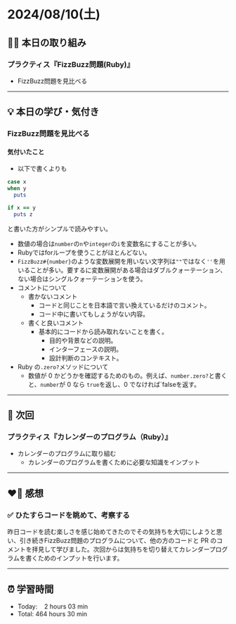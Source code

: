 # 2024/08/10(土)
## ✍🏻 本日の取り組み
### プラクティス『FizzBuzz問題(Ruby)』
- FizzBuzz問題を見比べる

---


## 💡 本日の学び・気付き
### FizzBuzz問題を見比べる
#### 気付いたこと
- 以下で書くよりも
```ruby
case x
when y
  puts
```
```ruby
if x == y
  puts z
```
と書いた方がシンプルで読みやすい。
- 数値の場合は`number`の`n`や`integer`の`i`を変数名にすることが多い。
- Rubyではforループを使うことがほとんどない。
- `FizzBuzz#{number}`のような変数展開を用いない文字列は`""`ではなく`''`を用いることが多い。要するに変数展開がある場合はダブルクォーテーション、ない場合はシングルクォーテーションを使う。
- コメントについて
   - 書かないコメント
      - コードと同じことを日本語で言い換えているだけのコメント。
      - コード中に書いてもしょうがない内容。
   - 書くと良いコメント
      - 基本的にコードから読み取れないことを書く。
         - 目的や背景などの説明。
         - インターフェースの説明。
         - 設計判断のコンテキスト。
- Ruby の`.zero?`メソッドについて
   - 数値が 0 かどうかを確認するためのもの。例えば、`number.zero?`と書くと、`number`が 0 なら `true`を返し、0 でなければ`falseを返す。

---


## 📍 次回
### プラクティス『カレンダーのプログラム（Ruby）』
- カレンダーのプログラムに取り組む
   - カレンダーのプログラムを書くために必要な知識をインプット

---


## ❤️‍🔥 感想
### ✅ ひたすらコードを眺めて、考察する
昨日コードを読む楽しさを感じ始めてきたのでその気持ちを大切にしようと思い、引き続きFizzBuzz問題のプログラムについて、他の方のコードと PR のコメントを拝見して学びました。次回からは気持ちを切り替えてカレンダープログラムを書くためのインプットを行います。

---


## ⏰ 学習時間
- Today:&nbsp;&nbsp;&nbsp; 2 hours 03 min
- Total: 464 hours 30 min
